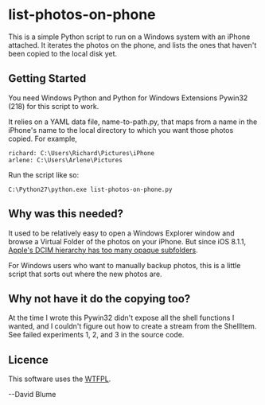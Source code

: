 # list-photos-on-phone

This is a simple Python script to run on a Windows system with an iPhone attached. It iterates the photos on the phone, and lists the ones that haven't been copied to the local disk yet.

## Getting Started

You need Windows Python and Python for Windows Extensions Pywin32 (218) for this script to work.

It relies on a YAML data file, name-to-path.py, that maps from a name in the iPhone's name to the local directory to which you want those photos copied.  For example,

    richard: C:\Users\Richard\Pictures\iPhone
    arlene: C:\Users\Arlene\Pictures

Run the script like so:

    C:\Python27\python.exe list-photos-on-phone.py

## Why was this needed?

It used to be relatively easy to open a Windows Explorer window and browse a Virtual Folder of the photos on your iPhone. But since iOS 8.1.1, [Apple's DCIM hierarchy has too many opaque subfolders](https://www.facebook.com/photo.php?fbid=10152438909906561&set=a.395891001560.172294.687611560&type=1&theater).

For Windows users who want to manually backup photos, this is a little script that sorts out where the new photos are.

## Why not have it do the copying too?

At the time I wrote this Pywin32 didn't expose all the shell functions I wanted, and I couldn't figure out how to create a stream from the ShellItem. See failed experiments 1, 2, and 3 in the source code.

## Licence

This software uses the [WTFPL](http://www.wtfpl.net/).

--David Blume
